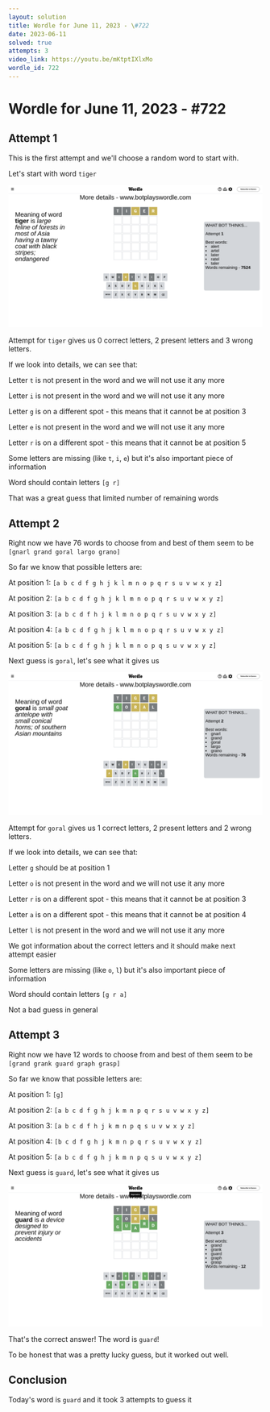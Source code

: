 ```yaml
---
layout: solution
title: Wordle for June 11, 2023 - \#722
date: 2023-06-11
solved: true
attempts: 3
video_link: https://youtu.be/mKtptIXlxMo
wordle_id: 722
---
```


# Wordle for June 11, 2023 - \#722

## Attempt 1

This is the first attempt and we'll choose a random word to start with.

Let's start with word `tiger`

![Attempt 1](2023-06-11/attempt-1.png)

Attempt for `tiger` gives us 0 correct letters, 2 present letters and 3 wrong letters.

If we look into details, we can see that:

Letter `t` is not present in the word and we will not use it any more

Letter `i` is not present in the word and we will not use it any more

Letter `g` is on a different spot - this means that it cannot be at position 3

Letter `e` is not present in the word and we will not use it any more

Letter `r` is on a different spot - this means that it cannot be at position 5

Some letters are missing (like `t`, `i`, `e`) but it's also important piece of information

Word should contain letters `[g r]`

That was a great guess that limited number of remaining words



## Attempt 2

Right now we have 76 words to choose from and best of them seem to be `[gnarl grand goral largo grano]`

So far we know that possible letters are:

At position 1: `[a b c d f g h j k l m n o p q r s u v w x y z]`

At position 2: `[a b c d f g h j k l m n o p q r s u v w x y z]`

At position 3: `[a b c d f h j k l m n o p q r s u v w x y z]`

At position 4: `[a b c d f g h j k l m n o p q r s u v w x y z]`

At position 5: `[a b c d f g h j k l m n o p q s u v w x y z]`

Next guess is `goral`, let's see what it gives us

![Attempt 2](2023-06-11/attempt-2.png)

Attempt for `goral` gives us 1 correct letters, 2 present letters and 2 wrong letters.

If we look into details, we can see that:

Letter `g` should be at position 1

Letter `o` is not present in the word and we will not use it any more

Letter `r` is on a different spot - this means that it cannot be at position 3

Letter `a` is on a different spot - this means that it cannot be at position 4

Letter `l` is not present in the word and we will not use it any more

We got information about the correct letters and it should make next attempt easier

Some letters are missing (like `o`, `l`) but it's also important piece of information

Word should contain letters `[g r a]`

Not a bad guess in general



## Attempt 3

Right now we have 12 words to choose from and best of them seem to be `[grand grank guard graph grasp]`

So far we know that possible letters are:

At position 1: `[g]`

At position 2: `[a b c d f g h j k m n p q r s u v w x y z]`

At position 3: `[a b c d f h j k m n p q s u v w x y z]`

At position 4: `[b c d f g h j k m n p q r s u v w x y z]`

At position 5: `[a b c d f g h j k m n p q s u v w x y z]`

Next guess is `guard`, let's see what it gives us

![Attempt 3](2023-06-11/attempt-3.png)

That's the correct answer! The word is `guard`!

To be honest that was a pretty lucky guess, but it worked out well.

## Conclusion

Today's word is `guard` and it took 3 attempts to guess it

